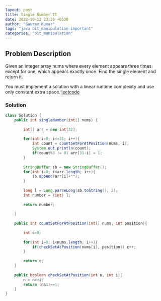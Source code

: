 ```yaml
---
layout: post
title: Single Number II
date: 2022-10-12 23:26 +0530
author: "Gaurav Kumar"
tags: "java bit_manipulation important"
categories: "bit_manipulation"
---
```


## Problem Description

Given an integer array nums where every element appears three times except for one, which appears exactly once. Find the single element and return it.

You must implement a solution with a linear runtime complexity and use only constant extra space.
[leetcode](https://leetcode.com/problems/single-number-ii/)

### Solution

```java
class Solution {
    public int singleNumber(int[] nums) {
        
        int[] arr = new int[32];
        
        for(int i=0; i<=31; i++){
            int count = countSetForAtPosition(nums, i);
            System.out.println(count);
            if(count%3 != 0) arr[31-i] = 1;
        }
    
        StringBuffer sb = new StringBuffer();
        for(int i=0; i<arr.length; i++){
            sb.append(arr[i]+"");
        }
        
        long l = Long.parseLong(sb.toString(), 2);
        int number = (int) l;
        
        return number;  
        
    }
    
    public int countSetForAtPosition(int[] nums, int position){
        
        int c=0;
        
        for(int i=0; i<nums.length; i++){
            if(checkSetAtPosition(nums[i], position)) c++;
        }
        
        return c;
    }
    
    public boolean checkSetAtPosition(int n, int i){
        n = n>>i;
        return (n&1)==1;
    }
}
```
